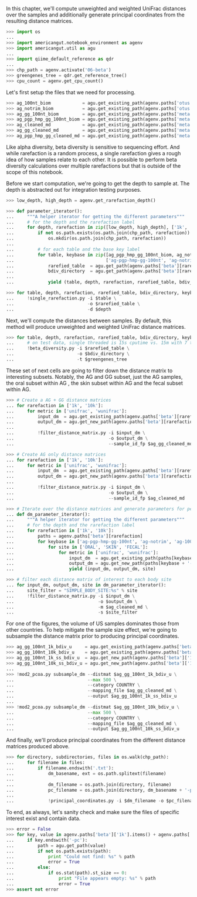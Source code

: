 In this chapter, we'll compute unweighted and weighted UniFrac distances over the samples and additionally generate principal coordinates from the resulting distance matrices.

```python
>>> import os
...
>>> import americangut.notebook_environment as agenv
>>> import americangut.util as agu
...
>>> import qiime_default_reference as qdr
...
>>> chp_path = agenv.activate('06-beta')
>>> greengenes_tree = qdr.get_reference_tree()
>>> cpu_count = agenv.get_cpu_count()
```

Let's first setup the files that we need for processing.

```python
>>> ag_100nt_biom            = agu.get_existing_path(agenv.paths['otus']['100nt']['ag-biom'])
>>> ag_notrim_biom           = agu.get_existing_path(agenv.paths['otus']['notrim']['ag-biom'])
>>> ag_gg_100nt_biom         = agu.get_existing_path(agenv.paths['meta']['ag-gg-100nt-biom'])
>>> ag_pgp_hmp_gg_100nt_biom = agu.get_existing_path(agenv.paths['meta']['ag-pgp-hmp-gg-100nt-biom'])
>>> ag_cleaned_md            = agu.get_existing_path(agenv.paths['meta']['ag-cleaned-md'])
>>> ag_gg_cleaned_md         = agu.get_existing_path(agenv.paths['meta']['ag-gg-cleaned-md'])
>>> ag_pgp_hmp_gg_cleaned_md = agu.get_existing_path(agenv.paths['meta']['ag-pgp-hmp-gg-cleaned-md'])
```

Like alpha diversity, beta diversity is sensitive to sequencing effort. And while rarefaction is a random process, a single rarefaction gives a rough idea of how samples relate to each other. It is possible to perform beta diversity calculations over multiple rarefactions but that is outside of the scope of this notebook.

Before we start computation, we're going to get the depth to sample at. The depth is abstracted out for integration testing purposes.

```python
>>> low_depth, high_depth = agenv.get_rarefaction_depth()
```

```python
>>> def parameter_iterator():
...     """A helper iterator for getting the different parameters"""
...     # for the depth and the rarefaction label
...     for depth, rarefaction in zip([low_depth, high_depth], ['1k', '10k']):
...         if not os.path.exists(os.path.join(chp_path, rarefaction)):
...             os.mkdir(os.path.join(chp_path, rarefaction))
...
...         # for each table and the base key label
...         for table, keybase in zip([ag_pgp_hmp_gg_100nt_biom, ag_notrim_biom],
...                                   ['ag-pgp-hmp-gg-100nt', 'ag-notrim']):
...             rarefied_table  = agu.get_path(agenv.paths['beta'][rarefaction][keybase + '-biom'])
...             bdiv_directory  = agu.get_path(agenv.paths['beta'][rarefaction][keybase])
...
...             yield (table, depth, rarefaction, rarefied_table, bdiv_directory, keybase)
```

```python
>>> for table, depth, rarefaction, rarefied_table, bdiv_directory, keybase in parameter_iterator():
...     !single_rarefaction.py -i $table \
...                            -o $rarefied_table \
...                            -d $depth
```

Next, we'll compute the distances between samples. By default, this method will produce unweighted and weighted UniFrac distance matrices.

```python
>>> for table, depth, rarefaction, rarefied_table, bdiv_directory, keybase in parameter_iterator():
...     # on test data, single threaded is 15s cputime vs. 15m with 7 threads via parallel_beta_diversity. :(
...     !beta_diversity.py -i $rarefied_table \
...                        -o $bdiv_directory \
...                        -t $greengenes_tree
```

These set of next cells are going to filter down the distance matrix to interesting subsets. Notably, the AG and GG subset, just the AG samples, the oral subset within AG , the skin subset within AG and the fecal subset within AG.

```python
>>> # Create a AG + GG distance matrices
... for rarefaction in ['1k', '10k']:
...     for metric in ['unifrac', 'wunifrac']:
...         input_dm  = agu.get_existing_path(agenv.paths['beta'][rarefaction]['ag-pgp-hmp-gg-100nt-%s' % metric])
...         output_dm = agu.get_new_path(agenv.paths['beta'][rarefaction]['ag-gg-100nt-%s' % metric])
...
...         !filter_distance_matrix.py -i $input_dm \
...                                    -o $output_dm \
...                                    --sample_id_fp $ag_gg_cleaned_md
```

```python
>>> # Create AG only distance matrices
... for rarefaction in ['1k', '10k']:
...     for metric in ['unifrac', 'wunifrac']:
...         input_dm  = agu.get_existing_path(agenv.paths['beta'][rarefaction]['ag-pgp-hmp-gg-100nt-%s' % metric])
...         output_dm = agu.get_new_path(agenv.paths['beta'][rarefaction]['ag-100nt-%s' % metric])
...
...         !filter_distance_matrix.py -i $input_dm \
...                                    -o $output_dm \
...                                    --sample_id_fp $ag_cleaned_md
```

```python
>>> # Iterate over the distance matrices and generate parameters for per-body site filtering
... def dm_parameter_iterator():
...     """A helper iterator for getting the different parameters"""
...     # for the depth and the rarefaction label
...     for rarefaction in ['1k', '10k']:
...         paths = agenv.paths['beta'][rarefaction]
...         for keybase in ['ag-pgp-hmp-gg-100nt', 'ag-notrim', 'ag-100nt', 'ag-gg-100nt']:
...             for site in ['ORAL', 'SKIN', 'FECAL']:
...                 for metric in ['unifrac', 'wunifrac']:
...                     input_dm  = agu.get_existing_path(paths[keybase + '-%s' % metric])
...                     output_dm = agu.get_new_path(paths[keybase + '-%s-%s' % (site.lower(), metric)])
...                     yield (input_dm, output_dm, site)
```

```python
>>> # filter each distance matrix of interest to each body site
... for input_dm, output_dm, site in dm_parameter_iterator():
...     site_filter = "SIMPLE_BODY_SITE:%s" % site
...     !filter_distance_matrix.py -i $input_dm \
...                                -o $output_dm \
...                                -m $ag_cleaned_md \
...                                -s $site_filter
```

For one of the figures, the volume of US samples dominates those from other countries. To help mitigate the sample size effect, we're going to subsample the distance matrix prior to producing principal coordinates.

```python
>>> ag_gg_100nt_1k_bdiv_u     = agu.get_existing_path(agenv.paths['beta']['1k']['ag-gg-100nt-unifrac'])
>>> ag_gg_100nt_10k_bdiv_u    = agu.get_existing_path(agenv.paths['beta']['10k']['ag-gg-100nt-unifrac'])
>>> ag_gg_100nt_1k_ss_bdiv_u  = agu.get_new_path(agenv.paths['beta']['1k']['ag-gg-100nt-subsampled-unifrac'])
>>> ag_gg_100nt_10k_ss_bdiv_u = agu.get_new_path(agenv.paths['beta']['10k']['ag-gg-100nt-subsampled-unifrac'])
...
>>> !mod2_pcoa.py subsample_dm --distmat $ag_gg_100nt_1k_bdiv_u \
...                            --max 500 \
...                            --category COUNTRY \
...                            --mapping_file $ag_gg_cleaned_md \
...                            --output $ag_gg_100nt_1k_ss_bdiv_u
...
>>> !mod2_pcoa.py subsample_dm --distmat $ag_gg_100nt_10k_bdiv_u \
...                            --max 500 \
...                            --category COUNTRY \
...                            --mapping_file $ag_gg_cleaned_md \
...                            --output $ag_gg_100nt_10k_ss_bdiv_u
```

And finally, we'll produce principal coordinates from the different distance matrices produced above.

```python
>>> for directory, subdirectories, files in os.walk(chp_path):
...     for filename in files:
...         if filename.endswith('.txt'):
...             dm_basename, ext = os.path.splitext(filename)
...
...             dm_filename = os.path.join(directory, filename)
...             pc_filename = os.path.join(directory, dm_basename + '-pc.txt')
...
...             !principal_coordinates.py -i $dm_filename -o $pc_filename
```

To end, as always, let's sanity check and make sure the files of specific interest exist and contain data.

```python
>>> error = False
>>> for key, value in agenv.paths['beta']['1k'].items() + agenv.paths['beta']['10k'].items():
...     if key.endswith('-pc'):
...         path = agu.get_path(value)
...         if not os.path.exists(path):
...             print "Could not find: %s" % path
...             error = True
...         else:
...             if os.stat(path).st_size == 0:
...                 print "File appears empty: %s" % path
...                 error = True
>>> assert not error
```
